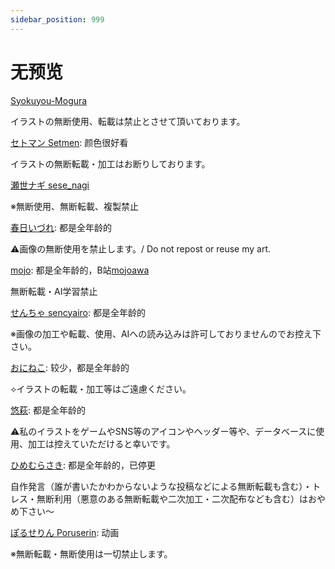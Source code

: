 ```yaml
---
sidebar_position: 999
---
```


# 无预览

[Syokuyou-Mogura](https://www.pixiv.net/users/579672/illustrations)

イラストの無断使用、転載は禁止とさせて頂いております。

[セトマン Setmen](https://www.pixiv.net/users/7075448/illustrations): 颜色很好看

イラストの無断転載・加工はお断りしております。

[瀬世ナギ sese_nagi](https://www.pixiv.net/users/63958228/illustrations)

※無断使用、無断転載、複製禁止

[春日いづれ](https://www.pixiv.net/users/755446/illustrations): 都是全年龄的

⚠画像の無断使用を禁止します。/ Do not repost or reuse my art.

[mojo](https://www.pixiv.net/users/94576902/illustrations): 都是全年龄的，B站[mojoawa](https://space.bilibili.com/281577872)

無断転載・AI学習禁止

[せんちゃ sencyairo](https://www.pixiv.net/users/3388329/illustrations): 都是全年龄的

※画像の加工や転載、使用、AIへの読み込みは許可しておりませんのでお控え下さい。

[おにねこ](https://www.pixiv.net/users/3952/illustrations): 较少，都是全年龄的

⟡イラストの転載・加工等はご遠慮ください。

[悠萩](https://x.com/yuuhagi/media): 都是全年龄的

⚠︎私のイラストをゲームやSNS等のアイコンやヘッダー等や、データベースに使用、加工は控えていただけると幸いです。

[ひめむらさき](https://www.pixiv.net/users/6200300/illustrations): 都是全年龄的，已停更

自作発言（誰が書いたかわからないような投稿などによる無断転載も含む）・トレス・無断利用（悪意のある無断転載や二次加工・二次配布なども含む）はおやめ下さい～

[ぽるせりん Poruserin](https://www.pixiv.net/users/15209643/illustrations): 动画

※無断転載・無断使用は一切禁止します。
